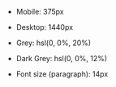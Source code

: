 - Mobile: 375px
- Desktop: 1440px

- Grey: hsl(0, 0%, 20%)
- Dark Grey: hsl(0, 0%, 12%)

- Font size (paragraph): 14px
